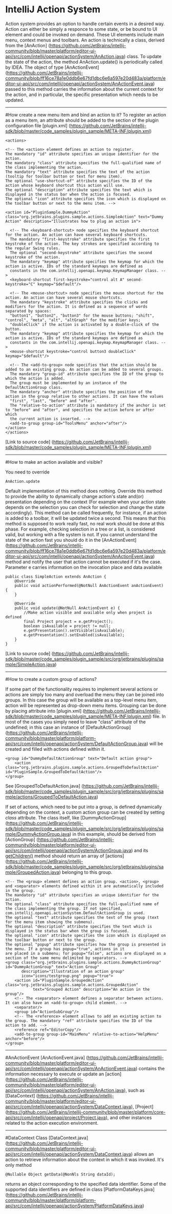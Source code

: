 IntelliJ Action System
==========
Action system provides an option to handle certain events in a desired way. Action can either be simply a responce to some state,
or be bound to UI element and could be invoked on demand. These UI elements include main menu, context menus and toolbars.
An action is technically a class, derived from the [AnAction] (https://github.com/JetBrains/intellij-community/blob/master/platform/editor-ui-api/src/com/intellij/openapi/actionSystem/AnAction.java) class.
To update the state of the action, the method AnAction.update() is periodically called by IDEA.
The object of type [AnActionEvent] (https://github.com/JetBrains/intellij-community/blob/ff16ce78a1e0ddb6e67fd1dbc6e6a597e20d483a/platform/editor-ui-api/src/com/intellij/openapi/actionSystem/AnActionEvent.java)
passed to this method carries the information about the current context for the action,
and in particular, the specific presentation which needs to be updated.

----------------

#How create a new menu item and bind an action to it?
To register an action as a menu item, an <action> attribute should be added to the <actions> section of the plugin configuration file
[plugin.xml] (https://github.com/JetBrains/intellij-sdk/blob/master/code_samples/plugin_sample/META-INF/plugin.xml)

    <actions>

    <!-- The <action> element defines an action to register.
    The mandatory "id" attribute specifies an unique identifier for the action.
    The mandatory "class" attribute specifies the full-qualified name of the class implementing the action.
    The mandatory "text" attribute specifies the text of the action (tooltip for toolbar button or text for menu item).
    The optional "use-shortcut-of" attribute specifies the ID of the action whose keyboard shortcut this action will use.
    The optional "description" attribute specifies the text which is displayed in the status bar when the action is focused.
    The optional "icon" attribute specifies the icon which is displayed on the toolbar button or next to the menu item. -->

    <action id="PluginSample.DummyAction" class="org.jetbrains.plugins.sample.actions.SimpleAction" text="Dummy Action" description="Illustrates how to plug an action in">

      <!-- The <keyboard-shortcut> node specifies the keyboard shortcut for the action. An action can have several keyboard shortcuts.
      The mandatory "first-keystroke" attribute specifies the first keystroke of the action. The key strokes are specified according to the regular Swing rules.
      The optional "second-keystroke" attribute specifies the second keystroke of the action.
      The mandatory "keymap" attribute specifies the keymap for which the action is active. IDs of the standard keymaps are defined as
      constants in the com.intellij.openapi.keymap.KeymapManager class. -->
      <keyboard-shortcut first-keystroke="control alt A" second-keystroke="C" keymap="$default"/>

      <!-- The <mouse-shortcut> node specifies the mouse shortcut for the action. An action can have several mouse shortcuts.
      The mandatory "keystroke" attribute specifies the clicks and modifiers for the action. It is defined as a sequence of words separated by spaces:
      "button1", "button2", "button3" for the mouse buttons; "shift", "control", "meta", "alt", "altGraph" for the modifier keys;
      "doubleClick" if the action is activated by a double-click of the button.
      The mandatory "keymap" attribute specifies the keymap for which the action is active. IDs of the standard keymaps are defined as
      constants in the com.intellij.openapi.keymap.KeymapManager class. -->
      <mouse-shortcut keystroke="control button3 doubleClick" keymap="$default"/>

      <!-- The <add-to-group> node specifies that the action should be added to an existing group. An action can be added to several groups.
      The mandatory "group-id" attribute specifies the ID of the group to which the action is added.
      The group must be implemented by an instance of the DefaultActionGroup class.
      The mandatory "anchor" attribute specifies the position of the action in the group relative to other actions. It can have the values
      "first", "last", "before" and "after".
      The "relative-to-action" attribute is mandatory if the anchor is set to "before" and "after", and specifies the action before or after which
      the current action is inserted. -->
      <add-to-group group-id="ToolsMenu" anchor="after"/>
    </action>
    </actions>

[Link to source code] (https://github.com/JetBrains/intellij-sdk/blob/master/code_samples/plugin_sample/META-INF/plugin.xml)

-----------

#How to make an action available and visible?

You need to override

    AnAction.update

Default implementation of this method does nothing.
Override this method to provide the ability to dynamically change action's
state and(or) presentation depending on the context (For example
when your action state depends on the selection you can check for
selection and change the state accordingly).
This method can be called frequently, for instance, if an action is added to a toolbar, it will be updated twice a second.
This means that this method is supposed to work really fast,
no real work should be done at this phase.
For example, checking selection in a tree or a list,
is considered valid, but working with a file system is not.
If you cannot understand the state of
the action fast you should do it in the [AnActionEvent] (https://github.com/JetBrains/intellij-community/blob/ff16ce78a1e0ddb6e67fd1dbc6e6a597e20d483a/platform/editor-ui-api/src/com/intellij/openapi/actionSystem/AnActionEvent.java)
method and notify
the user that action cannot be executed if it's the case.
Parameter e carries information on the invocation place and data available

    public class SimpleAction extends AnAction {
        @Override
        public void actionPerformed(@NotNull AnActionEvent anActionEvent) {
        }

        @Override
        public void update(@NotNull AnActionEvent e) {
            //Make action visible and available only when project is defined
            final Project project = e.getProject();
            boolean isAvailable = project != null;
            e.getPresentation().setVisible(isAvailable);
            e.getPresentation().setEnabled(isAvailable);
        }
    }
[Link to source code] (https://github.com/JetBrains/intellij-sdk/blob/master/code_samples/plugin_sample/src/org/jetbrains/plugins/sample/SimpleAction.java)

-------------

#How to create a custom group of actions?

If some part of the functionality requires to implement several actions or actions are simply too many and overload the menu
they can be joined into groups. In this case the group will be available as a top-level menu item, action will be represented as drop-down menu items.
Grouping can be done by placing <group> attribute into
[plugin.xml] (https://github.com/JetBrains/intellij-sdk/blob/master/code_samples/plugin_sample/META-INF/plugin.xml)
file. In most of the cases you simply need to leave "class" attribute of the <group> undefined; in this case an instance of
[DefaultActionGroup] (https://github.com/JetBrains/intellij-community/blob/master/platform/platform-api/src/com/intellij/openapi/actionSystem/DefaultActionGroup.java)
will be created and filled with actions defined within it.

    <group id="DummyDefaultActionGroup" text="Default action group">
        <action class="org.jetbrains.plugins.sample.actions.GroupedToDefaultAction" id="PluginSample.GroupedToDefaultAction"/>
    </group>
See
[GroupedToDefaultAction.java] (https://github.com/JetBrains/intellij-sdk/blob/master/code_samples/plugin_sample/src/org/jetbrains/plugins/sample/actions/GroupedToDefaultAction.java)

If set of actions, which need to be put into a group, is defined dynamically depending on the context,
a custom action group can be created by setting *class* attribute. The class itself, like
[DummyActionGroup] (https://github.com/JetBrains/intellij-sdk/blob/master/code_samples/plugin_sample/src/org/jetbrains/plugins/sample/DummyActionGroup.java)
in this example, should be derived from
[ActionGroup] (https://github.com/JetBrains/intellij-community/blob/master/platform/editor-ui-api/src/com/intellij/openapi/actionSystem/ActionGroup.java)
and its
[getChildren()](https://github.com/JetBrains/intellij-sdk/blob/master/code_samples/plugin_sample/src/org/jetbrains/plugins/sample/DummyActionGroup.java)
method should return an array of
[actions] (https://github.com/JetBrains/intellij-sdk/blob/master/code_samples/plugin_sample/src/org/jetbrains/plugins/sample/GroupedAction.java)
belonging to this group.

    <!-- The <group> element defines an action group. <action>, <group> and <separator> elements defined within it are automatically included in the group.
    The mandatory "id" attribute specifies an unique identifier for the action.
    The optional "class" attribute specifies the full-qualified name of the class implementing the group. If not specified,
    com.intellij.openapi.actionSystem.DefaultActionGroup is used.
    The optional "text" attribute specifies the text of the group (text for the menu item showing the submenu).
    The optional "description" attribute specifies the text which is displayed in the status bar when the group is focused.
    The optional "icon" attribute specifies the icon which is displayed on the toolbar button or next to the group.
    The optional "popup" attribute specifies how the group is presented in the menu. If a group has popup="true", actions in it
    are placed in a submenu; for popup="false", actions are displayed as a section of the same menu delimited by separators. -->
    <group class="org.jetbrains.plugins.sample.actions.DummyActionGroup" id="DummyActionGroup" text="Action Group"
           description="Illustration of an action group"
           icon="icons/testgroup.png" popup="true">
        <action id="PluginSample.GroupedAction" class="org.jetbrains.plugins.sample.actions.GroupedAction"
                text="Grouped Action" description="An action in the group"/>
        <!-- The <separator> element defines a separator between actions. It can also have an <add-to-group> child element. -->
        <separator/>
        <group id="ActionSubGroup"/>
        <!-- The <reference> element allows to add an existing action to the group. The mandatory "ref" attribute specifies the ID of the action to add. -->
        <reference ref="EditorCopy"/>
        <add-to-group group-id="MainMenu" relative-to-action="HelpMenu" anchor="before"/>
    </group>

--------------

#AnActionEvent
[AnActionEvent.java] (https://github.com/JetBrains/intellij-community/blob/master/platform/editor-ui-api/src/com/intellij/openapi/actionSystem/AnActionEvent.java)
contains the information necessary to execute or update an
[action] (https://github.com/JetBrains/intellij-community/blob/master/platform/editor-ui-api/src/com/intellij/openapi/actionSystem/AnAction.java),
such as
[DataContext] (https://github.com/JetBrains/intellij-community/blob/master/platform/editor-ui-api/src/com/intellij/openapi/actionSystem/DataContext.java),
[Project] (https://github.com/JetBrains/intellij-community/blob/master/platform/core-api/src/com/intellij/openapi/project/Project.java),
and other instances related to the action execution environment.

-------------

#DataContext
Class
[DataContext.java] (https://github.com/JetBrains/intellij-community/blob/master/platform/editor-ui-api/src/com/intellij/openapi/actionSystem/DataContext.java)
allows an action to retrieve information about the context in which it was invoked.
It's only method

```@Nullable Object getData(@NonNls String dataId);```

returns an object corresponding to the specified data identifier. Some of the supported
data identifiers are defined in class
[PlatformDataKeys.java] (https://github.com/JetBrains/intellij-community/blob/master/platform/platform-api/src/com/intellij/openapi/actionSystem/PlatformDataKeys.java)